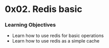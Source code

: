 # 0x02. Redis basic

### Learning Objectives
* Learn how to use redis for basic operations
* Learn how to use redis as a simple cache
